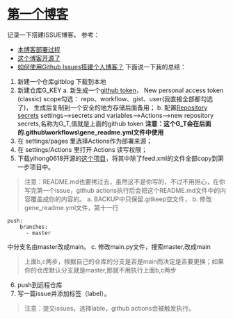# [第一个博客](https://github.com/bigbosschenyibo/gitblog/issues/1)

记录一下搭建ISSUE博客。
参考：
- [本博客部署过程 ](https://github.com/692/gitblog/issues/1)
- [这个博客开源了](https://github.com/yihong0618/gitblog/issues/177)
- [如何使用Github Issues搭建个人博客？](https://github.com/humyna/gitblog/issues/1)
下面说一下我的总结：
1. 新建一个仓库gitblog 下载到本地
2. 新建仓库G_KEY
a. 新生成一个[github token](https://github.com/settings/tokens)，
New personal access token (classic)
scope勾选： repo、workflow、gist、user(我直接全部都勾选了)，
生成后复制到一个安全的地方存储后面备用；
b. 配置[Repository secrets](https://github.com/humyna/gitblog/settings/secrets/actions)
settings-->secrets and variables-->Actions-->new repository secrets,名称为G_T,值就是上面的github token
**注意：这个G_T会在后面的\.github\workflows\gene_readme.yml文件中使用**
3. 在 settings/pages 里选择Actions作为部署来源；
4. 在 settings/Actions 里打开 Actions 读写权限；
5. 下载yihong0618开源的[这个项目](https://github.com/yihong0618/gitblog)，将其中除了feed.xml的文件全部copy到第一步项目中。
> 注意：README.md也要拷过去，虽然这不是你写的，不过不用担心，在你写完第一个issue，github actions执行后会把这个README.md文件中的内容覆盖成你的内容的。
a. BACKUP中只保留.gitkeep空文件，
b. 修改gene_readme.yml文件，第十一行
```
push:
    branches:
      - master
```
中分支名由master改成main。
c. 修改main.py文件，搜索master,改成main

> 上面b,c两步，根据自己的仓库的分支是否是main而决定是否要更换；如果你的仓库默认分支就是master,那就不用执行上面b,c两步
6. push到远程仓库
7. 写一篇issue并添加标签（label）。
> 注意：提交issues，选择lable，github actions会被触发执行。